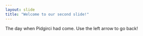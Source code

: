 ```yaml
---
layout: slide
title: "Welcome to our second slide!"
---
```

The day when Pidgirci had come.
Use the left arrow to go back!
